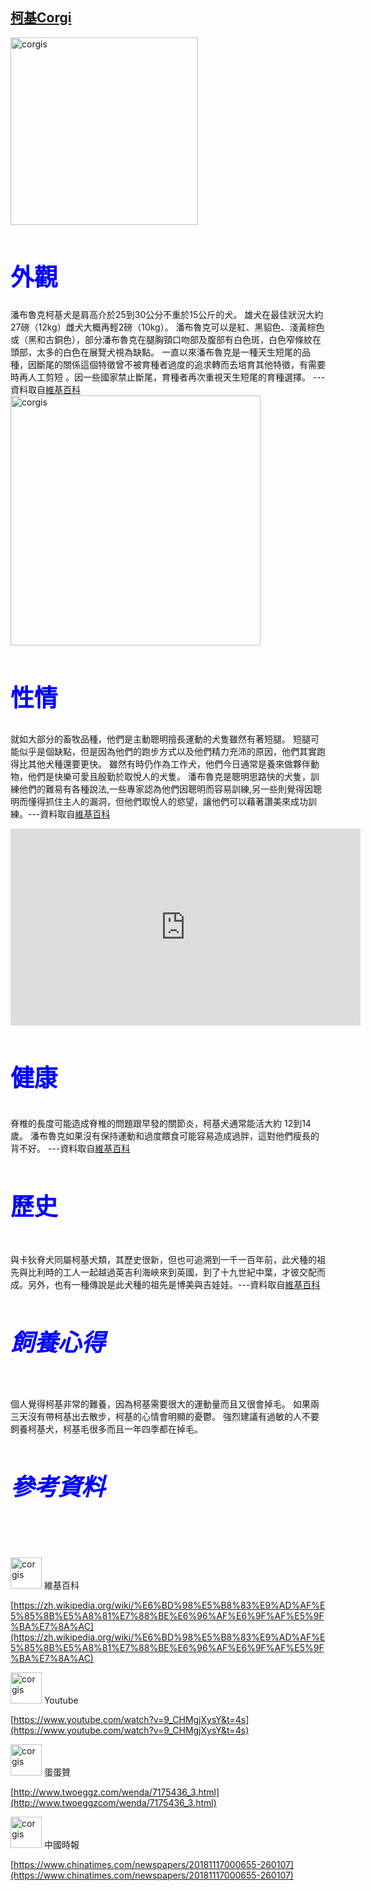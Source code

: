 ##    [柯基Corgi](https://zh.wikipedia.org/wiki/%E6%BD%98%E5%B8%83%E9%AD%AF%E5%85%8B%E5%A8%81%E7%88%BE%E6%96%AF%E6%9F%AF%E5%9F%BA%E7%8A%AC)
<style>
  .smaller-image {
    width: 300px;
  }
  .bigger-image{
    width: 400px;
  }
  .smallest-image{
    width: 50px;
  }
</style>
<img class="smaller-image" src="https://img.chinatimes.com/newsphoto/2018-11-17/656/b13a00_p_05_02.jpg" alt="corgis">

<h1 style="color: blue; font-weight: bold;font-size:1cm">外觀</h1>

潘布魯克柯基犬是肩高介於25到30公分不重於15公斤的犬。 雄犬在最佳狀況大約27磅（12kg）雌犬大概再輕2磅（10kg）。
潘布魯克可以是紅、黑貂色、淺黃棕色或（黑和古銅色），部分潘布魯克在腿胸頸口吻部及腹部有白色斑，白色窄條紋在頭部，太多的白色在展覽犬視為缺點。
一直以來潘布魯克是一種天生短尾的品種，因斷尾的關係這個特徵曾不被育種者過度的追求轉而去培育其他特徵，有需要時再人工剪短 。因一些國家禁止斷尾，育種者再次重視天生短尾的育種選擇。
---資料取自[維基百科](https://zh.wikipedia.org/wiki/%E6%BD%98%E5%B8%83%E9%AD%AF%E5%85%8B%E5%A8%81%E7%88%BE%E6%96%AF%E6%9F%AF%E5%9F%BA%E7%8A%AC)
<img class="bigger-image" src="http://p3.pstatp.com/large/5fef00064c18030338ba" alt="corgis">

<h2 style="color: blue; font-weight: bold;font-size:1cm">性情</h2>

就如大部分的畜牧品種，他們是主動聰明擅長運動的犬隻雖然有著短腿。
短腿可能似乎是個缺點，但是因為他們的跑步方式以及他們精力充沛的原因，他們其實跑得比其他犬種還要更快。
雖然有時仍作為工作犬，他們今日通常是養來做夥伴動物，他們是快樂可愛且殷勤於取悅人的犬隻。
潘布魯克是聰明思路快的犬隻，訓練他們的難易有各種說法,一些專家認為他們因聰明而容易訓練,另一些則覺得因聰明而懂得抓住主人的漏洞，但他們取悅人的慾望，讓他們可以藉著讚美來成功訓練。---資料取自[維基百科](https://zh.wikipedia.org/wiki/%E6%BD%98%E5%B8%83%E9%AD%AF%E5%85%8B%E5%A8%81%E7%88%BE%E6%96%AF%E6%9F%AF%E5%9F%BA%E7%8A%AC)
<iframe width="560" height="315" src="https://www.youtube.com/embed/9_CHMgjXysY" frameborder="0" allow="accelerometer; autoplay; encrypted-media; gyroscope; picture-in-picture" allowfullscreen></iframe>
<h3 style="color: blue; font-weight: bold;font-size:1cm">健康</h3>

脊椎的長度可能造成脊椎的問題跟早發的關節炎，柯基犬通常能活大約 12到14歲。
潘布魯克如果沒有保持運動和過度餵食可能容易造成過胖，這對他們瘦長的背不好。
---資料取自[維基百科](https://zh.wikipedia.org/wiki/%E6%BD%98%E5%B8%83%E9%AD%AF%E5%85%8B%E5%A8%81%E7%88%BE%E6%96%AF%E6%9F%AF%E5%9F%BA%E7%8A%AC)

<h4 style="color: blue; font-weight: bold;font-size:1cm">歷史</h4>

與卡狄脊犬同屬柯基犬類，其歷史很新，但也可追溯到一千一百年前，此犬種的祖先與比利時的工人一起越過英吉利海峽來到英國，到了十九世紀中葉，才彼交配而成。另外，也有一種傳說是此犬種的祖先是博美與吉娃娃。---資料取自[維基百科](https://zh.wikipedia.org/wiki/%E6%BD%98%E5%B8%83%E9%AD%AF%E5%85%8B%E5%A8%81%E7%88%BE%E6%96%AF%E6%9F%AF%E5%9F%BA%E7%8A%AC)

<h5 style="color: blue; font-weight: bold;font-size:1cm">飼養心得</h5>

個人覺得柯基非常的難養，因為柯基需要很大的運動量而且又很會掉毛。
如果兩三天沒有帶柯基出去散步，柯基的心情會明顯的憂鬱。
強烈建議有過敏的人不要飼養柯基犬，柯基毛很多而且一年四季都在掉毛。
<h6 style="color: blue; font-weight: bold;font-size:1cm">參考資料</h6>

<img class="smallest-image" src="https://upload.wikimedia.org/wikipedia/commons/thumb/a/a0/Wikipedia-logo-v2-zh.svg/220px-Wikipedia-logo-v2-zh.svg.png" alt="corgis">
維基百科

[https://zh.wikipedia.org/wiki/%E6%BD%98%E5%B8%83%E9%AD%AF%E5%85%8B%E5%A8%81%E7%88%BE%E6%96%AF%E6%9F%AF%E5%9F%BA%E7%8A%AC](https://zh.wikipedia.org/wiki/%E6%BD%98%E5%B8%83%E9%AD%AF%E5%85%8B%E5%A8%81%E7%88%BE%E6%96%AF%E6%9F%AF%E5%9F%BA%E7%8A%AC)

<img class="smallest-image" src="https://www.youtube.com/yts/img/yt_1200-vfl4C3T0K.png" alt="corgis">
Youtube 

[https://www.youtube.com/watch?v=9_CHMgjXysY&t=4s](https://www.youtube.com/watch?v=9_CHMgjXysY&t=4s)

<img class="smallest-image" src="http://www.twoeggz.com/res/images/logo.png" alt="corgis">
蛋蛋贊

[http://www.twoeggz.com/wenda/7175436_3.html](http://www.twoeggzcom/wenda/7175436_3.html)

<img class="smallest-image" src="https://img.chinatimes.com/newsphoto/2016-06-08/Clipping/20160608003186_636009832151288289.png" alt="corgis">
中國時報 

[https://www.chinatimes.com/newspapers/20181117000655-260107](https://www.chinatimes.com/newspapers/20181117000655-260107)
